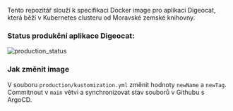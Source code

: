 Tento repozitář slouží k specifikaci Docker image pro aplikaci Digeocat, která běží v Kubernetes clusteru od Moravské zemské knihovny.

### Status produkční aplikace Digeocat:
![production_status](https://argocd.osdd.mzk.cz/api/badge?name=digeocat-prod&showAppName=true&width=500)

### Jak změnit image
V souboru `production/kustomization.yml` změnit hodnoty `newName` a `newTag`. Commitnout v `main` větvi a synchronizovat stav souborů v Githubu s ArgoCD.
